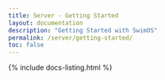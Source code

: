 ```yaml
---
title: Server - Getting Started
layout: documentation
description: "Getting Started with SwimOS"
permalink: /server/getting-started/
toc: false
---
```


{% include docs-listing.html %}
